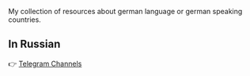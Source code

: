 My collection of resources about german language or german speaking countries.

## In Russian  
👉 [Telegram Channels](https://github.com/korotko-de/dach-collection/blob/main/ru/telegram-collection.md)
